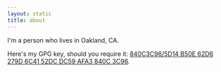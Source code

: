 ```yaml
---
layout: static
title: about
---
```


I'm a person who lives in Oakland, CA.

Here's my GPG key, should you require it:
[840C3C96/5D14 B50E 62D6 279D 6C41 52DC DC59 AFA3 840C 3C96](/gpg.asc).
